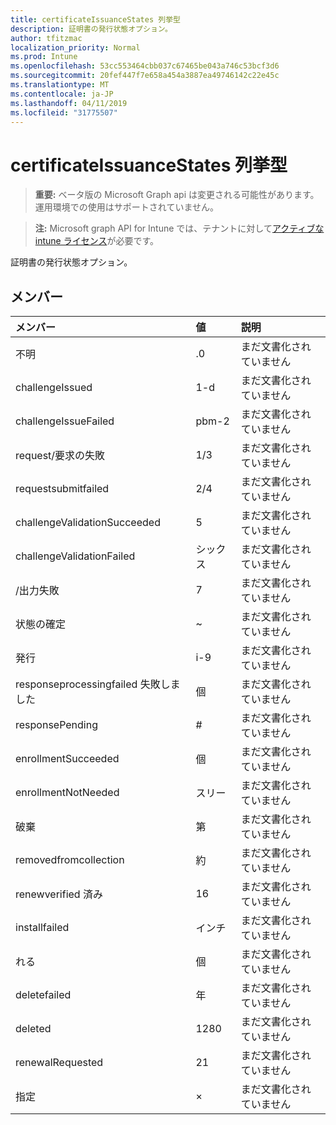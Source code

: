 ```yaml
---
title: certificateIssuanceStates 列挙型
description: 証明書の発行状態オプション。
author: tfitzmac
localization_priority: Normal
ms.prod: Intune
ms.openlocfilehash: 53cc553464cbb037c67465be043a746c53bcf3d6
ms.sourcegitcommit: 20fef447f7e658a454a3887ea49746142c22e45c
ms.translationtype: MT
ms.contentlocale: ja-JP
ms.lasthandoff: 04/11/2019
ms.locfileid: "31775507"
---
```

# <a name="certificateissuancestates-enum-type"></a>certificateIssuanceStates 列挙型

> **重要:** ベータ版の Microsoft Graph api は変更される可能性があります。運用環境での使用はサポートされていません。

> **注:** Microsoft graph API for Intune では、テナントに対して[アクティブな intune ライセンス](https://go.microsoft.com/fwlink/?linkid=839381)が必要です。

証明書の発行状態オプション。

## <a name="members"></a>メンバー
|メンバー|値|説明|
|:---|:---|:---|
|不明|.0|まだ文書化されていません|
|challengeIssued|1-d|まだ文書化されていません|
|challengeIssueFailed|pbm-2|まだ文書化されていません|
|request/要求の失敗|1/3|まだ文書化されていません|
|requestsubmitfailed|2/4|まだ文書化されていません|
|challengeValidationSucceeded|5|まだ文書化されていません|
|challengeValidationFailed|シックス|まだ文書化されていません|
|/出力失敗|7|まだ文書化されていません|
|状態の確定|~|まだ文書化されていません|
|発行|i-9|まだ文書化されていません|
|responseprocessingfailed 失敗しました|個|まだ文書化されていません|
|responsePending|#|まだ文書化されていません|
|enrollmentSucceeded|個|まだ文書化されていません|
|enrollmentNotNeeded|スリー|まだ文書化されていません|
|破棄|第|まだ文書化されていません|
|removedfromcollection|約|まだ文書化されていません|
|renewverified 済み|16|まだ文書化されていません|
|installfailed|インチ|まだ文書化されていません|
|れる|個|まだ文書化されていません|
|deletefailed|年|まだ文書化されていません|
|deleted|1280|まだ文書化されていません|
|renewalRequested|21|まだ文書化されていません|
|指定|×|まだ文書化されていません|






